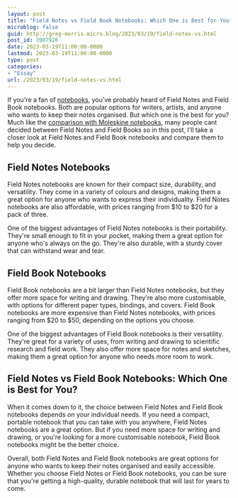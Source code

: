 ```yaml
---
layout: post
title: "Field Notes vs Field Book Notebooks: Which One is Best for You?"
microblog: false
guid: http://greg-morris.micro.blog/2023/03/19/field-notes-vs.html
post_id: 3987926
date: 2023-03-19T11:00:00-0000
lastmod: 2023-03-19T11:00:00-0000
type: post
categories:
- "Essay"
url: /2023/03/19/field-notes-vs.html
---
```

If you're a fan of [notebooks](/2023/03/12/what-is-my.html), you've probably heard of Field Notes and Field Book notebooks. Both are popular options for writers, artists, and anyone who wants to keep their notes organised. But which one is the best for you? Much like the [comparison with Moleskine notebooks](/2023/02/11/moleskine-vs-field.html), many people cant decided between Field Notes and Field Books so in this post, I’ll take a closer look at Field Notes and Field Book notebooks and compare them to help you decide.

## Field Notes Notebooks
Field Notes notebooks are known for their compact size, durability, and versatility. They come in a variety of colours and designs, making them a great option for anyone who wants to express their individuality. Field Notes notebooks are also affordable, with prices ranging from $10 to $20 for a pack of three.

One of the biggest advantages of Field Notes notebooks is their portability. They're small enough to fit in your pocket, making them a great option for anyone who's always on the go. They're also durable, with a sturdy cover that can withstand wear and tear.

## Field Book Notebooks
Field Book notebooks are a bit larger than Field Notes notebooks, but they offer more space for writing and drawing. They're also more customisable, with options for different paper types, bindings, and covers. Field Book notebooks are more expensive than Field Notes notebooks, with prices ranging from $20 to $50, depending on the options you choose.

One of the biggest advantages of Field Book notebooks is their versatility. They're great for a variety of uses, from writing and drawing to scientific research and field work. They also offer more space for notes and sketches, making them a great option for anyone who needs more room to work.

## Field Notes vs Field Book Notebooks: Which One is Best for You?
When it comes down to it, the choice between Field Notes and Field Book notebooks depends on your individual needs. If you need a compact, portable notebook that you can take with you anywhere, Field Notes notebooks are a great option. But if you need more space for writing and drawing, or you're looking for a more customisable notebook, Field Book notebooks might be the better choice.

Overall, both Field Notes and Field Book notebooks are great options for anyone who wants to keep their notes organised and easily accessible. Whether you choose Field Notes or Field Book notebooks, you can be sure that you're getting a high-quality, durable notebook that will last for years to come.
